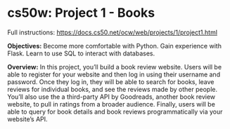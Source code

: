 # cs50w: Project 1 - Books

Full instructions: https://docs.cs50.net/ocw/web/projects/1/project1.html

<b>Objectives:</b>
Become more comfortable with Python.
Gain experience with Flask.
Learn to use SQL to interact with databases.

<b>Overview:</b>
In this project, you’ll build a book review website. Users will be able to register for your website and then log in using their username and password. Once they log in, they will be able to search for books, leave reviews for individual books, and see the reviews made by other people. You’ll also use the a third-party API by Goodreads, another book review website, to pull in ratings from a broader audience. Finally, users will be able to query for book details and book reviews programmatically via your website’s API.

